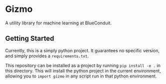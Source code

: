 Gizmo
=====

A utility library for machine learning at BlueConduit.

## Getting Started

Currently, this is a simply python project. It guarantees no specific version,
and simply provides a `requirements.txt`.

This repository can be installed as a project by running `pip install -e .` in
this directory. This will install the python project in the current environment,
allowing you to `import gizmo` in any script run in that python environment.
